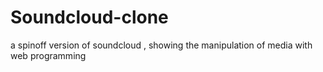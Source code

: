 # Soundcloud-clone
a spinoff version of soundcloud , showing the manipulation of media with web programming
